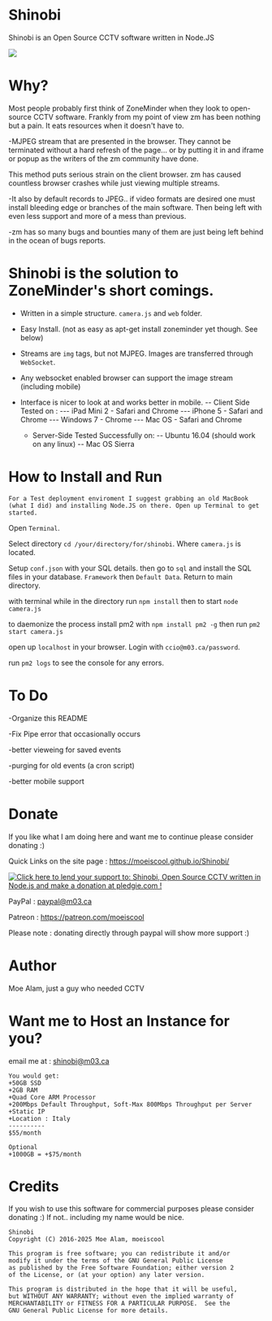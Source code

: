 # Shinobi

Shinobi is an Open Source CCTV software written in Node.JS

<img src="https://github.com/moeiscool/Shinobi/blob/master/web/libs/img/demo.jpg?raw=true">

# Why?

Most people probably first think of ZoneMinder when they look to open-source CCTV software. Frankly from my point of view zm has been nothing but a pain. It eats resources when it doesn't have to.

-MJPEG stream that are presented in the browser. They cannot be terminated without a hard refresh of the page... or by putting it in and iframe or popup as the writers of the zm community have done.

This method puts serious strain on the client browser. zm has caused countless browser crashes while just viewing multiple streams.

-It also by default records to JPEG.. if video formats are desired one must install bleeding edge or branches of the main software. Then being left with even less support and more of a mess than previous.

-zm has so many bugs and bounties many of them are just being left behind in the ocean of bugs reports.

# Shinobi is the solution to ZoneMinder's short comings.

- Written in a simple structure. `camera.js` and `web` folder.
- Easy Install. (not as easy as apt-get install zoneminder yet though. See below)
- Streams are `img` tags, but not MJPEG. Images are transferred through `WebSocket`.
- Any websocket enabled browser can support the image stream (including mobile)
- Interface is nicer to look at and works better in mobile.
    -- Client Side Tested on : 
    --- iPad Mini 2 - Safari and Chrome
    --- iPhone 5 - Safari and Chrome
    --- Windows 7 - Chrome
    --- Mac OS - Safari and Chrome

    - Server-Side Tested Successfully on:
    -- Ubuntu 16.04 (should work on any linux)
    -- Mac OS Sierra

# How to Install and Run

`For a Test deployment enviroment I suggest grabbing an old MacBook (what I did) and installing Node.JS on there. Open up Terminal to get started.`

Open `Terminal`.

Select directory `cd /your/directory/for/shinobi`. Where `camera.js` is located.

Setup `conf.json` with your SQL details. then go to `sql` and install the SQL files in your database. `Framework` then `Default Data`. Return to main directory.

with terminal while in the directory run `npm install` then to start `node camera.js`

to daemonize the process install pm2 with `npm install pm2 -g` then run `pm2 start camera.js`

open up `localhost` in your browser. Login with `ccio@m03.ca/password`.

run `pm2 logs` to see the console for any errors.

# To Do

-Organize this README

-Fix Pipe error that occasionally occurs

-better vieweing for saved events

-purging for old events (a cron script)

-better mobile support

# Donate

If you like what I am doing here and want me to continue please consider donating :)

Quick Links on the site page : https://moeiscool.github.io/Shinobi/

<a href='https://pledgie.com/campaigns/33051'><img alt='Click here to lend your support to: Shinobi, Open Source CCTV written in Node.js and make a donation at pledgie.com !' src='https://pledgie.com/campaigns/33051.png?skin_name=chrome' border='0' ></a>

PayPal : paypal@m03.ca

Patreon : https://patreon.com/moeiscool

Please note : donating directly through paypal will show more support :)

# Author

Moe Alam, just a guy who needed CCTV

# Want me to Host an Instance for you?
email me at : shinobi@m03.ca

    You would get:
    +50GB SSD
    +2GB RAM
    +Quad Core ARM Processor
    +200Mbps Default Throughput, Soft-Max 800Mbps Throughput per Server
    +Static IP
    +Location : Italy
    ----------
    $55/month

    Optional
    +1000GB = +$75/month

# Credits

If you wish to use this software for commercial purposes please consider donating :) If not.. including my name would be nice.

    Shinobi
    Copyright (C) 2016-2025 Moe Alam, moeiscool

    This program is free software; you can redistribute it and/or
    modify it under the terms of the GNU General Public License
    as published by the Free Software Foundation; either version 2
    of the License, or (at your option) any later version.

    This program is distributed in the hope that it will be useful,
    but WITHOUT ANY WARRANTY; without even the implied warranty of
    MERCHANTABILITY or FITNESS FOR A PARTICULAR PURPOSE.  See the
    GNU General Public License for more details.